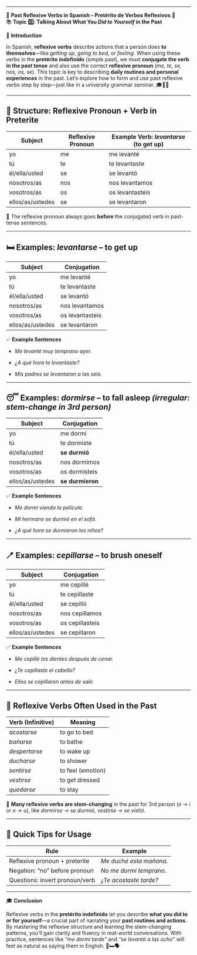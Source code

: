 
---
🌟 **Past Reflexive Verbs in Spanish – Pretérito de Verbos Reflexivos** 🌟  
📚 **Topic 5️⃣: Talking About What You _Did to Yourself_ in the Past**

📘 **Introduction**

In Spanish, **reflexive verbs** describe actions that a person does **to themselves**—like _getting up_, _going to bed_, or _feeling_. When using these verbs in the **pretérito indefinido** (simple past), we must **conjugate the verb in the past tense** and also use the correct **reflexive pronoun** (_me, te, se, nos, os, se_). This topic is key to describing **daily routines and personal experiences** in the past. Let’s explore how to form and use past reflexive verbs step by step—just like in a university grammar seminar. 🎓🧼⏰

---

## 🔹 **Structure: Reflexive Pronoun + Verb in Preterite**

|Subject|Reflexive Pronoun|Example Verb: _levantarse_ (to get up)|
|---|---|---|
|yo|me|me levanté|
|tú|te|te levantaste|
|él/ella/usted|se|se levantó|
|nosotros/as|nos|nos levantamos|
|vosotros/as|os|os levantasteis|
|ellos/as/ustedes|se|se levantaron|

🧠 The reflexive pronoun always goes **before** the conjugated verb in past-tense sentences.

---

## 🛏️ **Examples: _levantarse_ – to get up**

|Subject|Conjugation|
|---|---|
|yo|me levanté|
|tú|te levantaste|
|él/ella/usted|se levantó|
|nosotros/as|nos levantamos|
|vosotros/as|os levantasteis|
|ellos/as/ustedes|se levantaron|

✅ **Example Sentences**

- _Me levanté muy temprano ayer._
    
- _¿A qué hora te levantaste?_
    
- _Mis padres se levantaron a las seis._
    

---

## 😴 **Examples: _dormirse_ – to fall asleep** _(irregular: stem-change in 3rd person)_

|Subject|Conjugation|
|---|---|
|yo|me dormí|
|tú|te dormiste|
|él/ella/usted|**se durmió**|
|nosotros/as|nos dormimos|
|vosotros/as|os dormisteis|
|ellos/as/ustedes|**se durmieron**|

✅ **Example Sentences**

- _Me dormí viendo la película._
    
- _Mi hermano se durmió en el sofá._
    
- _¿A qué hora se durmieron los niños?_
    

---

## 🪥 **Examples: _cepillarse_ – to brush oneself**

|Subject|Conjugation|
|---|---|
|yo|me cepillé|
|tú|te cepillaste|
|él/ella/usted|se cepilló|
|nosotros/as|nos cepillamos|
|vosotros/as|os cepillasteis|
|ellos/as/ustedes|se cepillaron|

✅ **Example Sentences**

- _Me cepillé los dientes después de cenar._
    
- _¿Te cepillaste el cabello?_
    
- _Ellos se cepillaron antes de salir._
    

---

## 🔄 **Reflexive Verbs Often Used in the Past**

|Verb (Infinitive)|Meaning|
|---|---|
|_acostarse_|to go to bed|
|_bañarse_|to bathe|
|_despertarse_|to wake up|
|_ducharse_|to shower|
|_sentirse_|to feel (emotion)|
|_vestirse_|to get dressed|
|_quedarse_|to stay|

🧠 **Many reflexive verbs are stem-changing** in the past for 3rd person (_e → i_ or _o → u_), like _dormirse → se durmió_, _vestirse → se vistió_.

---

## 🧠 **Quick Tips for Usage**

|Rule|Example|
|---|---|
|Reflexive pronoun + preterite|_Me duché esta mañana._|
|Negation: “no” before pronoun|_No me dormí temprano._|
|Questions: invert pronoun/verb|_¿Te acostaste tarde?_|

---

🎓 **Conclusion**

Reflexive verbs in the **pretérito indefinido** let you describe **what you did to or for yourself**—a crucial part of narrating your **past routines and actions**. By mastering the reflexive structure and learning the stem-changing patterns, you’ll gain clarity and fluency in real-world conversations. With practice, sentences like _“me dormí tarde”_ and _“se levantó a las ocho”_ will feel as natural as saying them in English. 🧼🛏️🗣️